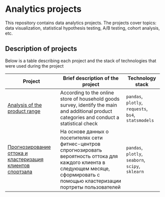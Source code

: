 # Analytics projects
This repository contains data analytics projects. The projects cover topics: data visualization, statistical hypothesis testing, A/B testing, cohort analysis, etc.

## Description of projects
Below is a table describing each project and the stack of technologies that were used during the project

| Project | Brief description of the project | Technology stack |
| ----------- | ----------- | ----------- |
| [Analysis of the product range](https://github.com/Runushkina/analytics_projects/tree/main/Analysis%20of%20the%20product%20range#analysis-of-the-product-range)    | According to the online store of household goods survey, identify the main and additional product categories and conduct a statistical check   | `pandas`, `plotly`, `requests`, `bs4`, `statsmodels`   |
| [Прогнозирование оттока и кластеризация клиентов спортзала](https://github.com/Runushkina/analytics_projects/tree/main/Прогнозирование%20оттока%20и%20кластеризация%20клиентов%20сети%20фитнес-центров)    | На основе данных о посетителях сети фитнес-центров спрогнозировать вероятность оттока для каждого клиента в следующем месяце, сформировать с помощью кластеризации портреты пользователей   | `pandas`, `plotly`, `seaborn`, `scipy`, `sklearn`  |

